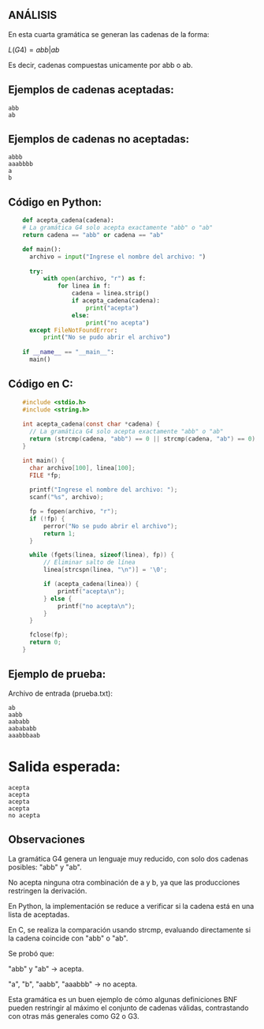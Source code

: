 ## ANÁLISIS

En esta cuarta gramática se generan las cadenas de la forma:

$L(G4)={abb | ab}$

Es decir, cadenas compuestas unicamente por abb o ab.

## Ejemplos de cadenas aceptadas:
    abb
    ab

## Ejemplos de cadenas no aceptadas:
    abbb
    aaabbbb
    a
    b
    
## Código en Python:
```python
    def acepta_cadena(cadena):
    # La gramática G4 solo acepta exactamente "abb" o "ab"
    return cadena == "abb" or cadena == "ab"

    def main():
      archivo = input("Ingrese el nombre del archivo: ")
  
      try:
          with open(archivo, "r") as f:
              for linea in f:
                  cadena = linea.strip()
                  if acepta_cadena(cadena):
                      print("acepta")
                  else:
                      print("no acepta")
      except FileNotFoundError:
          print("No se pudo abrir el archivo")
  
    if __name__ == "__main__":
      main()
```

## Código en C: 
```c
    #include <stdio.h>
    #include <string.h>
  
    int acepta_cadena(const char *cadena) {
      // La gramática G4 solo acepta exactamente "abb" o "ab"
      return (strcmp(cadena, "abb") == 0 || strcmp(cadena, "ab") == 0);
    }

    int main() {
      char archivo[100], linea[100];
      FILE *fp;
  
      printf("Ingrese el nombre del archivo: ");
      scanf("%s", archivo);

      fp = fopen(archivo, "r");
      if (!fp) {
          perror("No se pudo abrir el archivo");
          return 1;
      }

      while (fgets(linea, sizeof(linea), fp)) {
          // Eliminar salto de línea
          linea[strcspn(linea, "\n")] = '\0';

          if (acepta_cadena(linea)) {
              printf("acepta\n");
          } else {
              printf("no acepta\n");
          }
      }

      fclose(fp);
      return 0;
    }
```

## Ejemplo de prueba:

Archivo de entrada (prueba.txt):

    ab
    aabb
    aababb
    aabababb
    aaabbbaab

# Salida esperada:

    acepta
    acepta
    acepta
    acepta
    no acepta

## Observaciones

La gramática G4 genera un lenguaje muy reducido, con solo dos cadenas posibles: "abb" y "ab".

No acepta ninguna otra combinación de a y b, ya que las producciones restringen la derivación.

En Python, la implementación se reduce a verificar si la cadena está en una lista de aceptadas.

En C, se realiza la comparación usando strcmp, evaluando directamente si la cadena coincide con "abb" o "ab".

Se probó que:

"abb" y "ab" → acepta.

"a", "b", "aabb", "aaabbb" → no acepta.

Esta gramática es un buen ejemplo de cómo algunas definiciones BNF pueden restringir al máximo el conjunto de cadenas válidas, contrastando con otras más generales como G2 o G3.
